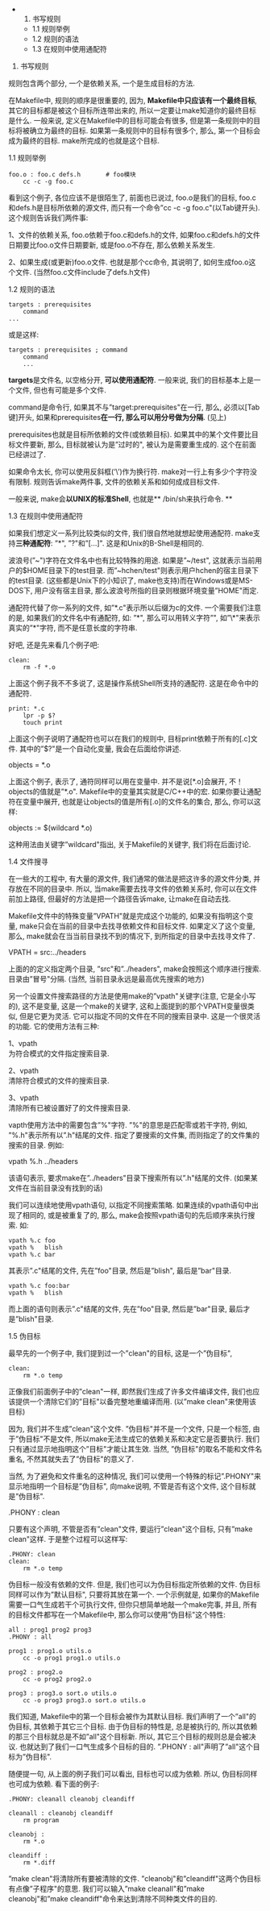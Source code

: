 - 1. 书写规则
    - 1.1 规则举例
    - 1.2 规则的语法
    - 1.3 在规则中使用通配符

1. 书写规则

规则包含两个部分, 一个是依赖关系, 一个是生成目标的方法. 

在Makefile中, 规则的顺序是很重要的, 因为, **Makefile中只应该有一个最终目标**, 其它的目标都是被这个目标所连带出来的, 所以一定要让make知道你的最终目标是什么. 一般来说, 定义在Makefile中的目标可能会有很多, 但是第一条规则中的目标将被确立为最终的目标. 如果第一条规则中的目标有很多个, 那么, 第一个目标会成为最终的目标. make所完成的也就是这个目标. 

1.1 规则举例

```
foo.o : foo.c defs.h       # foo模块
    cc -c -g foo.c
```

看到这个例子, 各位应该不是很陌生了, 前面也已说过, foo.o是我们的目标, foo.c和defs.h是目标所依赖的源文件, 而只有一个命令”cc -c -g foo.c"(以Tab键开头). 这个规则告诉我们两件事: 

1、文件的依赖关系, foo.o依赖于foo.c和defs.h的文件, 如果foo.c和defs.h的文件日期要比foo.o文件日期要新, 或是foo.o不存在, 那么依赖关系发生. 
    
2、如果生成(或更新)foo.o文件. 也就是那个cc命令, 其说明了, 如何生成foo.o这个文件. (当然foo.c文件include了defs.h文件)

1.2 规则的语法

```
targets : prerequisites
    command
...
```

或是这样: 

```
targets : prerequisites ; command
    command
    ...
```

**targets**是文件名, 以空格分开, **可以使用通配符**. 一般来说, 我们的目标基本上是一个文件, 但也有可能是多个文件. 

command是命令行, 如果其不与”target:prerequisites"在一行, 那么, 必须以[Tab键]开头, 如果和prerequisites**在一行, 那么可以用分号做为分隔**. (见上)

prerequisites也就是目标所依赖的文件(或依赖目标). 如果其中的某个文件要比目标文件要新, 那么, 目标就被认为是”过时的", 被认为是需要重生成的. 这个在前面已经讲过了. 

如果命令太长, 你可以使用反斜框(‘\’)作为换行符. make对一行上有多少个字符没有限制. 规则告诉make两件事, 文件的依赖关系和如何成成目标文件. 

一般来说, make会**以UNIX的标准Shell**, 也就是** /bin/sh来执行命令.  **

1.3 在规则中使用通配符

如果我们想定义一系列比较类似的文件, 我们很自然地就想起使用通配符. make支持**三种通配符**: ”*", ”?"和”[...]". 这是和Unix的B-Shell是相同的. 

波浪号(”\~")字符在文件名中也有比较特殊的用途. 如果是”\~/test", 这就表示当前用户的$HOME目录下的test目录. 而”~hchen/test"则表示用户hchen的宿主目录下的test目录. (这些都是Unix下的小知识了, make也支持)而在Windows或是MS-DOS下, 用户没有宿主目录, 那么波浪号所指的目录则根据环境变量”HOME"而定. 

通配符代替了你一系列的文件, 如”\*.c"表示所以后缀为c的文件. 一个需要我们注意的是, 如果我们的文件名中有通配符, 如: ”\*", 那么可以用转义字符”\", 如”\\*"来表示真实的”\*"字符, 而不是任意长度的字符串. 

好吧, 还是先来看几个例子吧: 

```
clean:
    rm -f *.o
```

上面这个例子我不不多说了, 这是操作系统Shell所支持的通配符. 这是在命令中的通配符. 

```
print: *.c
    lpr -p $?
    touch print
```

上面这个例子说明了通配符也可以在我们的规则中, 目标print依赖于所有的[.c]文件. 其中的”$?"是一个自动化变量, 我会在后面给你讲述. 

objects = *.o

上面这个例子, 表示了, 通符同样可以用在变量中. 并不是说[\*.o]会展开, 不！objects的值就是”*.o". Makefile中的变量其实就是C/C++中的宏. 如果你要让通配符在变量中展开, 也就是让objects的值是所有[.o]的文件名的集合, 那么, 你可以这样: 

objects := $(wildcard *.o)

这种用法由关键字”wildcard"指出, 关于Makefile的关键字, 我们将在后面讨论. 

1.4 文件搜寻

在一些大的工程中, 有大量的源文件, 我们通常的做法是把这许多的源文件分类, 并存放在不同的目录中. 所以, 当make需要去找寻文件的依赖关系时, 你可以在文件前加上路径, 但最好的方法是把一个路径告诉make, 让make在自动去找. 

Makefile文件中的特殊变量”VPATH"就是完成这个功能的, 如果没有指明这个变量, make只会在当前的目录中去找寻依赖文件和目标文件. 如果定义了这个变量, 那么, make就会在当当前目录找不到的情况下, 到所指定的目录中去找寻文件了. 

VPATH = src:../headers

上面的的定义指定两个目录, ”src"和”../headers", make会按照这个顺序进行搜索. 目录由”冒号"分隔. (当然, 当前目录永远是最高优先搜索的地方)

另一个设置文件搜索路径的方法是使用make的”vpath"关键字(注意, 它是全小写的), 这不是变量, 这是一个make的关键字, 这和上面提到的那个VPATH变量很类似, 但是它更为灵活. 它可以指定不同的文件在不同的搜索目录中. 这是一个很灵活的功能. 它的使用方法有三种: 

1、vpath <pattern> <directories>  
为符合模式<pattern>的文件指定搜索目录<directories>. 

2、vpath <pattern>  
清除符合模式<pattern>的文件的搜索目录. 

3、vpath  
清除所有已被设置好了的文件搜索目录. 

vapth使用方法中的<pattern>需要包含”%"字符. ”%"的意思是匹配零或若干字符, 例如, ”%.h"表示所有以”.h"结尾的文件. <pattern>指定了要搜索的文件集, 而<directories>则指定了<pattern>的文件集的搜索的目录. 例如: 

vpath %.h ../headers

该语句表示, 要求make在”../headers"目录下搜索所有以”.h"结尾的文件. (如果某文件在当前目录没有找到的话)

我们可以连续地使用vpath语句, 以指定不同搜索策略. 如果连续的vpath语句中出现了相同的<pattern>, 或是被重复了的<pattern>, 那么, make会按照vpath语句的先后顺序来执行搜索. 如: 

```
vpath %.c foo
vpath %   blish
vpath %.c bar
```

其表示”.c"结尾的文件, 先在”foo"目录, 然后是”blish", 最后是”bar"目录. 

```
vpath %.c foo:bar
vpath %   blish
```

而上面的语句则表示”.c"结尾的文件, 先在”foo"目录, 然后是”bar"目录, 最后才是”blish"目录. 

1.5 伪目标

最早先的一个例子中, 我们提到过一个”clean"的目标, 这是一个”伪目标", 

```
clean:
    rm *.o temp
```

正像我们前面例子中的”clean"一样, 即然我们生成了许多文件编译文件, 我们也应该提供一个清除它们的”目标"以备完整地重编译而用.  (以”make clean"来使用该目标)

因为, 我们并不生成”clean"这个文件. ”伪目标"并不是一个文件, 只是一个标签, 由于”伪目标"不是文件, 所以make无法生成它的依赖关系和决定它是否要执行. 我们只有通过显示地指明这个”目标"才能让其生效. 当然, ”伪目标"的取名不能和文件名重名, 不然其就失去了”伪目标"的意义了. 

当然, 为了避免和文件重名的这种情况, 我们可以使用一个特殊的标记”.PHONY"来显示地指明一个目标是”伪目标", 向make说明, 不管是否有这个文件, 这个目标就是”伪目标". 

.PHONY : clean

只要有这个声明, 不管是否有”clean"文件, 要运行”clean"这个目标, 只有”make clean"这样. 于是整个过程可以这样写: 

```
.PHONY: clean
clean:
    rm *.o temp
```

伪目标一般没有依赖的文件. 但是, 我们也可以为伪目标指定所依赖的文件. 伪目标同样可以作为”默认目标", 只要将其放在第一个. 一个示例就是, 如果你的Makefile需要一口气生成若干个可执行文件, 但你只想简单地敲一个make完事, 并且, 所有的目标文件都写在一个Makefile中, 那么你可以使用”伪目标"这个特性: 

```
all : prog1 prog2 prog3
.PHONY : all

prog1 : prog1.o utils.o
    cc -o prog1 prog1.o utils.o

prog2 : prog2.o
    cc -o prog2 prog2.o

prog3 : prog3.o sort.o utils.o
    cc -o prog3 prog3.o sort.o utils.o
```

我们知道, Makefile中的第一个目标会被作为其默认目标. 我们声明了一个”all"的伪目标, 其依赖于其它三个目标. 由于伪目标的特性是, 总是被执行的, 所以其依赖的那三个目标就总是不如”all"这个目标新. 所以, 其它三个目标的规则总是会被决议. 也就达到了我们一口气生成多个目标的目的. ”.PHONY : all"声明了”all"这个目标为”伪目标". 

随便提一句, 从上面的例子我们可以看出, 目标也可以成为依赖. 所以, 伪目标同样也可成为依赖. 看下面的例子: 

```
.PHONY: cleanall cleanobj cleandiff

cleanall : cleanobj cleandiff
    rm program

cleanobj :
    rm *.o

cleandiff :
    rm *.diff
```

”make clean"将清除所有要被清除的文件. ”cleanobj"和”cleandiff"这两个伪目标有点像”子程序"的意思. 我们可以输入”make cleanall"和”make cleanobj"和”make cleandiff"命令来达到清除不同种类文件的目的. 